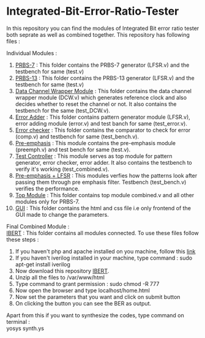 # Integrated-Bit-Error-Ratio-Tester

In this repository you can find the modules of Integrated Bit error ratio tester both seprate as well as combined together. 
This repository has following files :


Individual Modules :<br />
1. [PRBS-7](https://github.com/akhil-123/Integrated-Bit-Error-Ratio-Tester/tree/master/PRBS-7) : This folder contains the PRBS-7 generator (LFSR.v) and the testbench for same (test.v)
2. [PRBS-13](https://github.com/akhil-123/Integrated-Bit-Error-Ratio-Tester/tree/master/PRBS-13) : This folder contains the PRBS-13 generator (LFSR.v) and the testbench for same (test.v)
3. [Data Channel Wrapper Module](https://github.com/akhil-123/Integrated-Bit-Error-Ratio-Tester/tree/master/Data_channel_wrappper) : This folder contains the data channel wrapper module (DCW.v) which generates reference clock and also decides whether to reset the channel or not. It also contains the testbench for the same (test_DCW.v).
4. [Error Adder](https://github.com/akhil-123/Integrated-Bit-Error-Ratio-Tester/tree/master/Adding_error) : This folder contains pattern generator module (LFSR.v), error adding module (error.v) and test banch for same (test_error.v).
5. [Error checker](https://github.com/akhil-123/Integrated-Bit-Error-Ratio-Tester/tree/master/error-checker) : This folder contains the comparator to check for error (comp.v) and testbench for same (test_bench.v).
6. [Pre-emphasis](https://github.com/akhil-123/Integrated-Bit-Error-Ratio-Tester/tree/master/pre-emphasis) : This module contains the pre-emphasis module (preemph.v) and test bench for same (test.v).
7. [Test Controller](https://github.com/akhil-123/Integrated-Bit-Error-Ratio-Tester/tree/master/test_controller) : This module serves as top module for pattern generator, error checker, error adder. It also contains the testbench to verify it's working (test_combined.v).
8. [Pre-emphasis + LFSR](https://github.com/akhil-123/Integrated-Bit-Error-Ratio-Tester/tree/master/Pre-emphasis%20%2B%20LFSR) : This modules verfies how the patterns look after passing them through pre emphasis filter. Testbench (test_bench.v) verifies the performance.
9. [Top Module](https://github.com/akhil-123/Integrated-Bit-Error-Ratio-Tester/tree/master/Top_Module) : This folder contains top module combined.v and all other modules only for PRBS-7.
10. [GUI](https://github.com/akhil-123/Integrated-Bit-Error-Ratio-Tester/tree/master/GUI) : This folder contains the html and css file i.e only frontend of the GUI made to change the parameters.


Final Combined Module :<br /> 
[IBERT](https://github.com/akhil-123/Integrated-Bit-Error-Ratio-Tester/tree/master/IBERT) : 
This folder contains all modules connected. To use these files follow these steps :
1. If you haven't php and apache installed on you machine, follow this [link](https://www.vultr.com/docs/how-to-install-apache-mysql-and-php-on-ubuntu-16-04)
2. If you haven't iverilog installed in your machine, type command :
sudo apt-get install iverilog
3. Now download this repository [IBERT](https://github.com/akhil-123/Integrated-Bit-Error-Ratio-Tester/tree/master/IBERT).
4. Unzip all the files to /var/www/html
5. Type command to grant permission : sudo chmod -R 777
6. Now open the browser and type localhost/home.html
7. Now set the parameters that you want and click on submit button
8. On clicking the button you can see the BER as output.

Apart from this if you want to synthesize the codes, type command on terminal :<br />
yosys synth.ys


